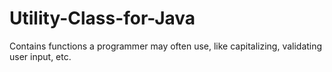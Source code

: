 # Utility-Class-for-Java
Contains functions a programmer may often use, like capitalizing, validating user input, etc.  
